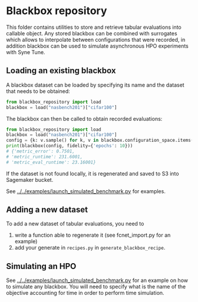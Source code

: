 # Blackbox repository

This folder contains utilities to store and retrieve tabular evaluations into callable object.
Any stored blackbox can be combined with surrogates which allows to interpolate between configurations that were 
recorded, in addition blackbox can be used to simulate asynchronous HPO experiments with Syne Tune.

## Loading an existing blackbox

A blackbox dataset can be loaded by specifying its name and the dataset that needs to be obtained:
````python
from blackbox_repository import load
blackbox = load("nasbench201")["cifar100"]
````


The blackbox can then be called to obtain recorded evaluations:
````python
from blackbox_repository import load
blackbox = load("nasbench201")["cifar100"]
config = {k: v.sample() for k, v in blackbox.configuration_space.items()}
print(blackbox(config, fidelity={'epochs': 10}))
# {'metric_error': 0.7501,
# 'metric_runtime': 231.6001,
# 'metric_eval_runtime': 23.16001}
````

If the dataset is not found locally, it is regenerated and saved to S3 into Sagemaker bucket.

See [../../examples/launch_simulated_benchmark.py](../../examples/launch_simulated_benchmark.py) for examples.

## Adding a new dataset

To add a new dataset of tabular evaluations, you need to 
1) write a function able to regenerate it (see fcnet_import.py for an example)
2) add your generate in `recipes.py` in `generate_blackbox_recipe`.

## Simulating an HPO

See [../../examples/launch_simulated_benchmark.py](../../examples/launch_simulated_benchmark.py) for an example on how
to simulate any blackbox. You will need to specify what is the name of the objective accounting for time in order
to perform time simulation. 

